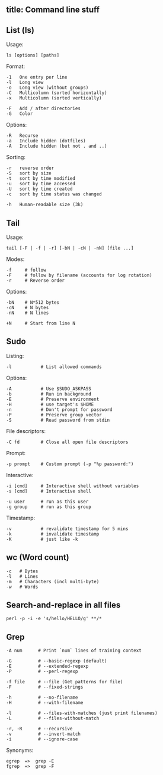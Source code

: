 title: Command line stuff
---

## List (ls)

Usage:

    ls [options] [paths]

Format:

    -1   One entry per line
    -l   Long view
    -o   Long view (without groups)
    -C   Multicolumn (sorted horizontally)
    -x   Multicolumn (sorted vertically)

    -F   Add / after directories
    -G   Color

Options:

    -R   Recurse
    -a   Include hidden (dotfiles)
    -A   Include hidden (but not . and ..)

Sorting:

    -r   reverse order
    -S   sort by size
    -t   sort by time modified
    -u   sort by time accessed
    -U   sort by time created
    -c   sort by time status was changed

    -h   Human-readable size (3k)

## Tail

Usage:

    tail [-F | -f | -r] [-bN | -cN | -nN] [file ...]

Modes:

    -f     # follow
    -F     # follow by filename (accounts for log rotation)
    -r     # Reverse order

Options:

    -bN    # N*512 bytes
    -cN    # N bytes
    -nN    # N lines

    +N     # Start from line N

## Sudo

Listing:

    -l           # List allowed commands

Options:

    -A           # Use $SUDO_ASKPASS
    -b           # Run in background
    -E           # Preserve environment
    -H           # use target's $HOME
    -n           # Don't prompt for password
    -P           # Preserve group vector
    -S           # Read password from stdin

File descriptors:

    -C fd        # Close all open file descriptors

Prompt:

    -p prompt    # Custom prompt (-p "%p password:")

Interactive:

    -i [cmd]     # Interactive shell without variables
    -s [cmd]     # Interactive shell

    -u user      # run as this user
    -g group     # run as this group

Timestamp:

    -v           # revalidate timestamp for 5 mins
    -k           # invalidate timestamp
    -K           # just like -k

## wc (Word count)

    -c   # Bytes
    -l   # Lines
    -m   # Characters (incl multi-byte)
    -w   # Words

## Search-and-replace in all files

    perl -p -i -e 's/hello/HELLO/g' **/*

## Grep

    -A num      # Print `num` lines of training context

    -G          # --basic-regexp (default)
    -E          # --extended-regexp
    -P          # --perl-regexp

    -f file     # --file (Get patterns for file)
    -F          # --fixed-strings

    -h          # --no-filename
    -H          # --with-filename

    -l          # --files-with-matches (just print filenames)
    -L          # --files-without-match

    -r, -R      # --recursive
    -v          # --invert-match
    -i          # --ignore-case

Synonyms:

    egrep  =>  grep -E
    fgrep  =>  grep -F
